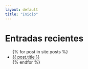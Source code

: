 ```yaml
---
layout: default
title: "Inicio"
---
```


# Entradas recientes
<ul>
{% for post in site.posts %}
  <li>
    <a href="{{ site.baseurl }}{{ post.url }}">{{ post.title }}</a>
  </li>
{% endfor %}
</ul>
